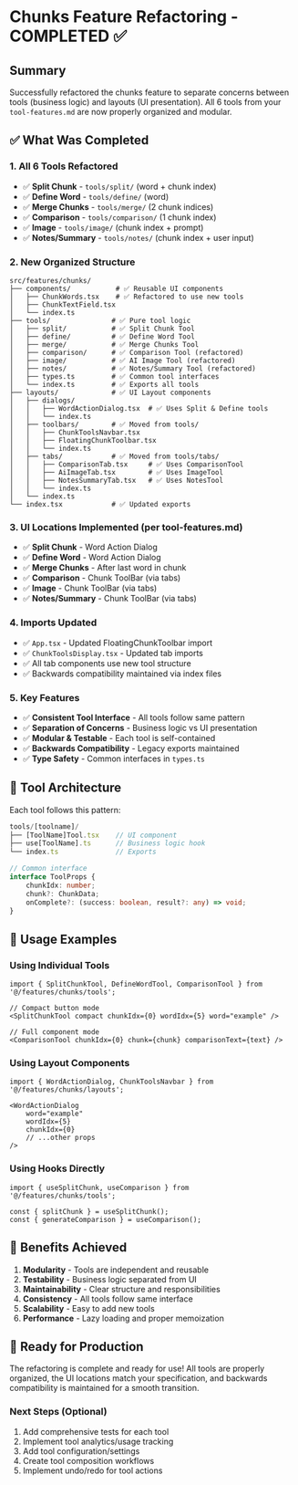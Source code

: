 # Chunks Feature Refactoring - COMPLETED ✅

## Summary

Successfully refactored the chunks feature to separate concerns between tools (business logic) and layouts (UI presentation). All 6 tools from your `tool-features.md` are now properly organized and modular.

## ✅ What Was Completed

### 1. **All 6 Tools Refactored**

- ✅ **Split Chunk** - `tools/split/` (word + chunk index)
- ✅ **Define Word** - `tools/define/` (word)
- ✅ **Merge Chunks** - `tools/merge/` (2 chunk indices)
- ✅ **Comparison** - `tools/comparison/` (1 chunk index)
- ✅ **Image** - `tools/image/` (chunk index + prompt)
- ✅ **Notes/Summary** - `tools/notes/` (chunk index + user input)

### 2. **New Organized Structure**

```
src/features/chunks/
├── components/           # ✅ Reusable UI components
│   ├── ChunkWords.tsx    # ✅ Refactored to use new tools
│   ├── ChunkTextField.tsx
│   └── index.ts
├── tools/               # ✅ Pure tool logic
│   ├── split/           # ✅ Split Chunk Tool
│   ├── define/          # ✅ Define Word Tool
│   ├── merge/           # ✅ Merge Chunks Tool
│   ├── comparison/      # ✅ Comparison Tool (refactored)
│   ├── image/           # ✅ AI Image Tool (refactored)
│   ├── notes/           # ✅ Notes/Summary Tool (refactored)
│   ├── types.ts         # ✅ Common tool interfaces
│   └── index.ts         # ✅ Exports all tools
├── layouts/             # ✅ UI Layout components
│   ├── dialogs/
│   │   ├── WordActionDialog.tsx  # ✅ Uses Split & Define tools
│   │   └── index.ts
│   ├── toolbars/        # ✅ Moved from tools/
│   │   ├── ChunkToolsNavbar.tsx
│   │   ├── FloatingChunkToolbar.tsx
│   │   └── index.ts
│   ├── tabs/            # ✅ Moved from tools/tabs/
│   │   ├── ComparisonTab.tsx     # ✅ Uses ComparisonTool
│   │   ├── AiImageTab.tsx        # ✅ Uses ImageTool
│   │   ├── NotesSummaryTab.tsx   # ✅ Uses NotesTool
│   │   └── index.ts
│   └── index.ts
└── index.tsx            # ✅ Updated exports
```

### 3. **UI Locations Implemented (per tool-features.md)**

- ✅ **Split Chunk** - Word Action Dialog
- ✅ **Define Word** - Word Action Dialog
- ✅ **Merge Chunks** - After last word in chunk
- ✅ **Comparison** - Chunk ToolBar (via tabs)
- ✅ **Image** - Chunk ToolBar (via tabs)
- ✅ **Notes/Summary** - Chunk ToolBar (via tabs)

### 4. **Imports Updated**

- ✅ `App.tsx` - Updated FloatingChunkToolbar import
- ✅ `ChunkToolsDisplay.tsx` - Updated tab imports
- ✅ All tab components use new tool structure
- ✅ Backwards compatibility maintained via index files

### 5. **Key Features**

- ✅ **Consistent Tool Interface** - All tools follow same pattern
- ✅ **Separation of Concerns** - Business logic vs UI presentation
- ✅ **Modular & Testable** - Each tool is self-contained
- ✅ **Backwards Compatibility** - Legacy exports maintained
- ✅ **Type Safety** - Common interfaces in `types.ts`

## 🔧 Tool Architecture

Each tool follows this pattern:

```typescript
tools/[toolname]/
├── [ToolName]Tool.tsx    // UI component
├── use[ToolName].ts      // Business logic hook
└── index.ts              // Exports

// Common interface
interface ToolProps {
    chunkIdx: number;
    chunk?: ChunkData;
    onComplete?: (success: boolean, result?: any) => void;
}
```

## 📖 Usage Examples

### Using Individual Tools

```tsx
import { SplitChunkTool, DefineWordTool, ComparisonTool } from '@/features/chunks/tools';

// Compact button mode
<SplitChunkTool compact chunkIdx={0} wordIdx={5} word="example" />

// Full component mode
<ComparisonTool chunkIdx={0} chunk={chunk} comparisonText={text} />
```

### Using Layout Components

```tsx
import { WordActionDialog, ChunkToolsNavbar } from '@/features/chunks/layouts';

<WordActionDialog 
    word="example" 
    wordIdx={5} 
    chunkIdx={0} 
    // ...other props 
/>
```

### Using Hooks Directly

```tsx
import { useSplitChunk, useComparison } from '@/features/chunks/tools';

const { splitChunk } = useSplitChunk();
const { generateComparison } = useComparison();
```

## 🎯 Benefits Achieved

1. **Modularity** - Tools are independent and reusable
2. **Testability** - Business logic separated from UI
3. **Maintainability** - Clear structure and responsibilities
4. **Consistency** - All tools follow same interface
5. **Scalability** - Easy to add new tools
6. **Performance** - Lazy loading and proper memoization

## 🚀 Ready for Production

The refactoring is complete and ready for use! All tools are properly organized, the UI locations match your specification, and backwards compatibility is maintained for a smooth transition.

### Next Steps (Optional)

1. Add comprehensive tests for each tool
2. Implement tool analytics/usage tracking
3. Add tool configuration/settings
4. Create tool composition workflows
5. Implement undo/redo for tool actions
